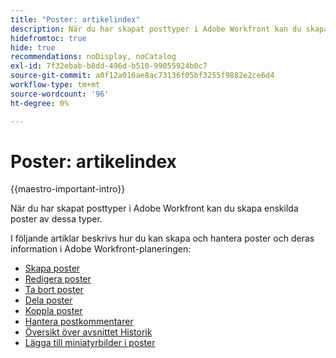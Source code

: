 ```yaml
---
title: "Poster: artikelindex"
description: När du har skapat posttyper i Adobe Workfront kan du skapa enskilda poster av dessa typer. I följande artiklar beskrivs hur du kan skapa och hantera poster och deras information i Adobe Workfront-planeringen.
hidefromtoc: true
hide: true
recommendations: noDisplay, noCatalog
exl-id: 7f32ebab-b8dd-496d-b510-99055924b0c7
source-git-commit: a0f12a016ae8ac73136f05bf3255f9882e2ce6d4
workflow-type: tm+mt
source-wordcount: '96'
ht-degree: 0%

---
```


<!-- update the metadata with real information when making this available in TOC and in the left nav
---
title: The architecture and fields of Adobe Maestro
description: The following articles describe how you can create and manage records in Adobe Maestro. 
hidefromtoc: yes
author: Alina
feature: Work Management
role: User
hide: yes
---
-->

# Poster: artikelindex

{{maestro-important-intro}}

När du har skapat posttyper i Adobe Workfront kan du skapa enskilda poster av dessa typer.

I följande artiklar beskrivs hur du kan skapa och hantera poster och deras information i Adobe Workfront-planeringen:

* [Skapa poster](/help/quicksilver/maestro/records/create-records.md)
* [Redigera poster](/help/quicksilver/maestro/records/edit-records.md)
* [Ta bort poster](/help/quicksilver/maestro/records/delete-records.md)
* [Dela poster](/help/quicksilver/maestro/records/share-records.md)
* [Koppla poster](/help/quicksilver/maestro/records/connect-records.md)
* [Hantera postkommentarer](/help/quicksilver/maestro/records/manage-record-comments.md)
* [Översikt över avsnittet Historik](/help/quicksilver/maestro/records/history-section-overview.md)
* [Lägga till miniatyrbilder i poster](/help/quicksilver/maestro/records/add-thumbnails-to-records.md)
